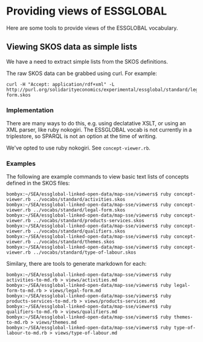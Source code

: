 # Providing views of ESSGLOBAL

Here are some tools to provide views of the ESSGLOBAL vocabulary.

## Viewing SKOS data as simple lists

We have a need to extract simple lists from the SKOS definitions.

The raw SKOS data can be grabbed using curl. For example:
```
curl -H "Accept: application/rdf+xml" -L http://purl.org/solidarityeconomics/experimental/essglobal/standard/legal-form.skos
```

### Implementation

There are many ways to do this, e.g. using declatative XSLT, or using an XML parser, like ruby nokogiri. 
The ESSGLOBAL vocab is not currently in a triplestore, so SPARQL is not an option at the time of writing.

We've opted to use ruby nokogiri. See `concept-viewer.rb`.

### Examples

The following are example commands to view basic text lists of concepts defined in the SKOS files:
```
bombyx:~/SEA/essglobal-linked-open-data/map-sse/viewers$ ruby concept-viewer.rb ../vocabs/standard/activities.skos
bombyx:~/SEA/essglobal-linked-open-data/map-sse/viewers$ ruby concept-viewer.rb ../vocabs/standard/legal-form.skos 
bombyx:~/SEA/essglobal-linked-open-data/map-sse/viewers$ ruby concept-viewer.rb ../vocabs/standard/products-services.skos 
bombyx:~/SEA/essglobal-linked-open-data/map-sse/viewers$ ruby concept-viewer.rb ../vocabs/standard/qualifiers.skos 
bombyx:~/SEA/essglobal-linked-open-data/map-sse/viewers$ ruby concept-viewer.rb ../vocabs/standard/themes.skos 
bombyx:~/SEA/essglobal-linked-open-data/map-sse/viewers$ ruby concept-viewer.rb ../vocabs/standard/type-of-labour.skos 
```

Similary, there are tools to generate markdown for each:
```
bombyx:~/SEA/essglobal-linked-open-data/map-sse/viewers$ ruby activities-to-md.rb > views/activities.md
bombyx:~/SEA/essglobal-linked-open-data/map-sse/viewers$ ruby legal-form-to-md.rb > views/legal-form.md
bombyx:~/SEA/essglobal-linked-open-data/map-sse/viewers$ ruby products-services-to-md.rb > views/products-services.md
bombyx:~/SEA/essglobal-linked-open-data/map-sse/viewers$ ruby qualifiers-to-md.rb > views/qualifiers.md
bombyx:~/SEA/essglobal-linked-open-data/map-sse/viewers$ ruby themes-to-md.rb > views/themes.md
bombyx:~/SEA/essglobal-linked-open-data/map-sse/viewers$ ruby type-of-labour-to-md.rb > views/type-of-labour.md
```

